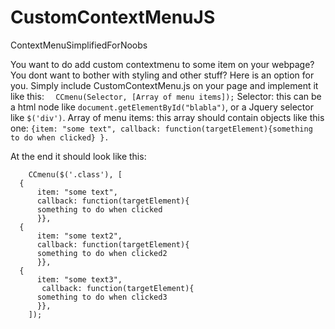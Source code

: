 # CustomContextMenuJS
ContextMenuSimplifiedForNoobs

You want to do add custom contextmenu to some item on your webpage? 
You dont want to bother with styling and other stuff?
Here is an option for you. Simply include CustomContextMenu.js on your page and implement it like this:
```   CCmenu(Selector, [Array of menu items]); ```
    Selector: this can be a html node like ```document.getElementById("blabla")```, or a Jquery selector like ```$('div')```.
    Array of menu items: this array should contain objects like this one:
    ```
    {item: "some text", callback: function(targetElement){something to do when clicked} }.
    ```
    
At the end it should look like this:
```
    CCmenu($('.class'), [
  {
      item: "some text", 
      callback: function(targetElement){
      something to do when clicked
      }},
  {
      item: "some text2", 
      callback: function(targetElement){
      something to do when clicked2
      }},
  {
      item: "some text3", 
       callback: function(targetElement){
      something to do when clicked3
      }},
    ]);
```
